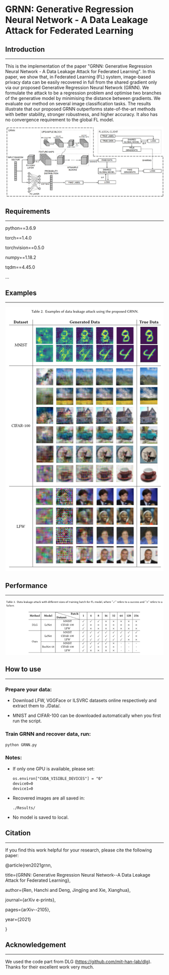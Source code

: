 # GRNN: Generative Regression Neural Network - A Data Leakage Attack for Federated Learning

## Introduction
---
This is the implementation of the paper "GRNN: Generative Regression Neural Network - A Data Leakage Attack for Federated Learning". In this paper, we show that, in Federated Learning (FL) system, image-based privacy data can be easily recovered in full from the shared gradient only via our proposed Generative Regression Neural Network (GRNN). We formulate the attack to be a regression problem and optimise two branches of the generative model by minimising the distance between gradients. We evaluate our method on several image classification tasks. The results illustrate that our proposed GRNN outperforms state-of-the-art methods with better stability, stronger robustness, and higher accuracy. It also has no convergence requirement to the global FL model.

<div align=center><img src="https://github.com/Rand2AI/GRNN/blob/main/images/GRNN.Details.png"/></div>

## Requirements
---
python==3.6.9

torch==1.4.0

torchvision==0.5.0

numpy==1.18.2

tqdm==4.45.0

...

## Examples
---
<div align=center><img src="https://github.com/Rand2AI/GRNN/blob/main/images/Examples.png"/></div>

## Performance
---

<div align=center><img src="https://github.com/Rand2AI/GRNN/blob/main/images/Results.png"/></div>

## How to use
---
### Prepare your data:

 * Download LFW, VGGFace or ILSVRC datasets online respectively and extract them to ./Data/.
    
 * MNIST and CIFAR-100 can be downloaded automatically when you first run the script.

### Train GRNN and recover data, run:

    python GRNN.py

### Notes:
* If only one GPU is available, please set:

      os.environ["CUDA_VISIBLE_DEVICES"] = "0"
      device0=0
      device1=0

* Recovered images are all saved in:

      ./Results/

* No model is saved to local.

## Citation
---
If you find this work helpful for your research, please cite the following paper:

@article{ren2021grnn,

  title={GRNN: Generative Regression Neural Network--A Data Leakage Attack for Federated Learning},
  
  author={Ren, Hanchi and Deng, Jingjing and Xie, Xianghua},
  
  journal={arXiv e-prints},
  
  pages={arXiv--2105},
  
  year={2021}
  
}

## Acknowledgement
---
We used the code part from DLG (https://github.com/mit-han-lab/dlg). Thanks for their excellent work very much.
